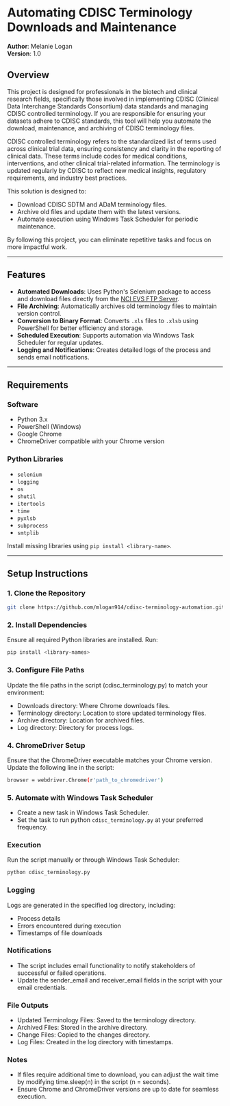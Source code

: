 # Automating CDISC Terminology Downloads and Maintenance

**Author**: Melanie Logan  
**Version**: 1.0  

## Overview

This project is designed for professionals in the biotech and clinical research fields, specifically those involved in implementing CDISC (Clinical Data Interchange Standards Consortium) data standards and managing CDISC controlled terminology. If you are responsible for ensuring your datasets adhere to CDISC standards, this tool will help you automate the download, maintenance, and archiving of CDISC terminology files.

CDISC controlled terminology refers to the standardized list of terms used across clinical trial data, ensuring consistency and clarity in the reporting of clinical data. These terms include codes for medical conditions, interventions, and other clinical trial-related information. The terminology is updated regularly by CDISC to reflect new medical insights, regulatory requirements, and industry best practices.

This solution is designed to:  
- Download CDISC SDTM and ADaM terminology files.  
- Archive old files and update them with the latest versions.  
- Automate execution using Windows Task Scheduler for periodic maintenance.  

By following this project, you can eliminate repetitive tasks and focus on more impactful work.

---

## Features
- **Automated Downloads**: Uses Python's Selenium package to access and download files directly from the [NCI EVS FTP Server](https://evs.nci.nih.gov/ftp1/CDISC/).
- **File Archiving**: Automatically archives old terminology files to maintain version control.
- **Conversion to Binary Format**: Converts `.xls` files to `.xlsb` using PowerShell for better efficiency and storage.
- **Scheduled Execution**: Supports automation via Windows Task Scheduler for regular updates.
- **Logging and Notifications**: Creates detailed logs of the process and sends email notifications.

---

## Requirements
### Software
- Python 3.x
- PowerShell (Windows)
- Google Chrome
- ChromeDriver compatible with your Chrome version

### Python Libraries
- `selenium`
- `logging`
- `os`
- `shutil`
- `itertools`
- `time`
- `pyxlsb`
- `subprocess`
- `smtplib`

Install missing libraries using `pip install <library-name>`.

---

## Setup Instructions

### 1. Clone the Repository
```bash
git clone https://github.com/mlogan914/cdisc-terminology-automation.git
```
### 2. Install Dependencies

Ensure all required Python libraries are installed. Run:
```bash
pip install <library-names>
```
### 3. Configure File Paths
Update the file paths in the script (cdisc_terminology.py) to match your environment:

- Downloads directory: Where Chrome downloads files.
- Terminology directory: Location to store updated terminology files.
- Archive directory: Location for archived files.
- Log directory: Directory for process logs.

### 4. ChromeDriver Setup

Ensure that the ChromeDriver executable matches your Chrome version. Update the following line in the script:
```bash
browser = webdriver.Chrome(r'path_to_chromedriver')
```

### 5. Automate with Windows Task Scheduler

- Create a new task in Windows Task Scheduler.
- Set the task to run python `cdisc_terminology.py` at your preferred frequency.

### Execution

Run the script manually or through Windows Task Scheduler:
```bash
python cdisc_terminology.py
```
### Logging

Logs are generated in the specified log directory, including:
- Process details
- Errors encountered during execution
- Timestamps of file downloads

### Notifications

- The script includes email functionality to notify stakeholders of successful or failed operations. 
- Update the sender_email and receiver_email fields in the script with your email credentials.

### File Outputs

- Updated Terminology Files: Saved to the terminology directory.
- Archived Files: Stored in the archive directory.
- Change Files: Copied to the changes directory.
- Log Files: Created in the log directory with timestamps.

### Notes

- If files require additional time to download, you can adjust the wait time by modifying time.sleep(n) in the script (n = seconds).
- Ensure Chrome and ChromeDriver versions are up to date for seamless execution.
